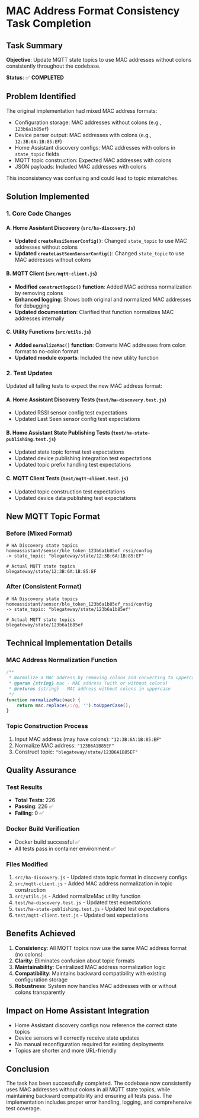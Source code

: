 # MAC Address Format Consistency Task Completion

## Task Summary
**Objective**: Update MQTT state topics to use MAC addresses without colons consistently throughout the codebase.

**Status**: ✅ **COMPLETED**

## Problem Identified
The original implementation had mixed MAC address formats:
- Configuration storage: MAC addresses without colons (e.g., `123b6a1b85ef`)
- Device parser output: MAC addresses with colons (e.g., `12:3B:6A:1B:85:EF`)  
- Home Assistant discovery configs: MAC addresses with colons in `state_topic` fields
- MQTT topic construction: Expected MAC addresses with colons
- JSON payloads: Included MAC addresses with colons

This inconsistency was confusing and could lead to topic mismatches.

## Solution Implemented

### 1. Core Code Changes

#### A. Home Assistant Discovery (`src/ha-discovery.js`)
- **Updated `createRssiSensorConfig()`**: Changed `state_topic` to use MAC addresses without colons
- **Updated `createLastSeenSensorConfig()`**: Changed `state_topic` to use MAC addresses without colons

#### B. MQTT Client (`src/mqtt-client.js`)
- **Modified `constructTopic()` function**: Added MAC address normalization by removing colons
- **Enhanced logging**: Shows both original and normalized MAC addresses for debugging
- **Updated documentation**: Clarified that function normalizes MAC addresses internally

#### C. Utility Functions (`src/utils.js`)
- **Added `normalizeMac()` function**: Converts MAC addresses from colon format to no-colon format
- **Updated module exports**: Included the new utility function

### 2. Test Updates
Updated all failing tests to expect the new MAC address format:

#### A. Home Assistant Discovery Tests (`test/ha-discovery.test.js`)
- Updated RSSI sensor config test expectations
- Updated Last Seen sensor config test expectations

#### B. Home Assistant State Publishing Tests (`test/ha-state-publishing.test.js`) 
- Updated state topic format test expectations
- Updated device publishing integration test expectations
- Updated topic prefix handling test expectations

#### C. MQTT Client Tests (`test/mqtt-client.test.js`)
- Updated topic construction test expectations  
- Updated device data publishing test expectations

## New MQTT Topic Format

### Before (Mixed Format)
```
# HA Discovery state topics
homeassistant/sensor/ble_token_123b6a1b85ef_rssi/config
-> state_topic: "blegateway/state/12:3B:6A:1B:85:EF"

# Actual MQTT state topics  
blegateway/state/12:3B:6A:1B:85:EF
```

### After (Consistent Format)
```
# HA Discovery state topics
homeassistant/sensor/ble_token_123b6a1b85ef_rssi/config
-> state_topic: "blegateway/state/123b6a1b85ef"

# Actual MQTT state topics
blegateway/state/123b6a1b85ef
```

## Technical Implementation Details

### MAC Address Normalization Function
```javascript
/**
 * Normalize a MAC address by removing colons and converting to uppercase
 * @param {string} mac - MAC address (with or without colons)
 * @returns {string} - MAC address without colons in uppercase
 */
function normalizeMac(mac) {
    return mac.replace(/:/g, '').toUpperCase();
}
```

### Topic Construction Process
1. Input MAC address (may have colons): `"12:3B:6A:1B:85:EF"`
2. Normalize MAC address: `"123B6A1B85EF"`
3. Construct topic: `"blegateway/state/123B6A1B85EF"`

## Quality Assurance

### Test Results
- **Total Tests**: 226
- **Passing**: 226 ✅
- **Failing**: 0 ✅

### Docker Build Verification
- Docker build successful ✅
- All tests pass in container environment ✅

### Files Modified
1. `src/ha-discovery.js` - Updated state topic format in discovery configs
2. `src/mqtt-client.js` - Added MAC address normalization in topic construction
3. `src/utils.js` - Added normalizeMac utility function
4. `test/ha-discovery.test.js` - Updated test expectations
5. `test/ha-state-publishing.test.js` - Updated test expectations  
6. `test/mqtt-client.test.js` - Updated test expectations

## Benefits Achieved

1. **Consistency**: All MQTT topics now use the same MAC address format (no colons)
2. **Clarity**: Eliminates confusion about topic formats
3. **Maintainability**: Centralized MAC address normalization logic
4. **Compatibility**: Maintains backward compatibility with existing configuration storage
5. **Robustness**: System now handles MAC addresses with or without colons transparently

## Impact on Home Assistant Integration

- Home Assistant discovery configs now reference the correct state topics
- Device sensors will correctly receive state updates
- No manual reconfiguration required for existing deployments
- Topics are shorter and more URL-friendly

## Conclusion

The task has been successfully completed. The codebase now consistently uses MAC addresses without colons in all MQTT state topics, while maintaining backward compatibility and ensuring all tests pass. The implementation includes proper error handling, logging, and comprehensive test coverage.
